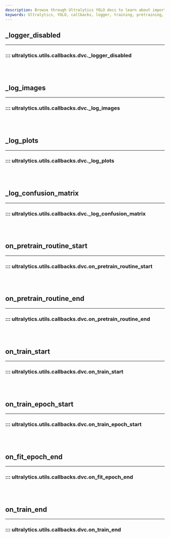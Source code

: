 ```yaml
---
description: Browse through Ultralytics YOLO docs to learn about important logging and callback functions used in training and pretraining models.
keywords: Ultralytics, YOLO, callbacks, logger, training, pretraining, machine learning, models
---
```


## _logger_disabled
---
### ::: ultralytics.utils.callbacks.dvc._logger_disabled
<br><br>

## _log_images
---
### ::: ultralytics.utils.callbacks.dvc._log_images
<br><br>

## _log_plots
---
### ::: ultralytics.utils.callbacks.dvc._log_plots
<br><br>

## _log_confusion_matrix
---
### ::: ultralytics.utils.callbacks.dvc._log_confusion_matrix
<br><br>

## on_pretrain_routine_start
---
### ::: ultralytics.utils.callbacks.dvc.on_pretrain_routine_start
<br><br>

## on_pretrain_routine_end
---
### ::: ultralytics.utils.callbacks.dvc.on_pretrain_routine_end
<br><br>

## on_train_start
---
### ::: ultralytics.utils.callbacks.dvc.on_train_start
<br><br>

## on_train_epoch_start
---
### ::: ultralytics.utils.callbacks.dvc.on_train_epoch_start
<br><br>

## on_fit_epoch_end
---
### ::: ultralytics.utils.callbacks.dvc.on_fit_epoch_end
<br><br>

## on_train_end
---
### ::: ultralytics.utils.callbacks.dvc.on_train_end
<br><br>